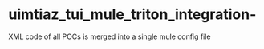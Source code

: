 uimtiaz_tui_mule_triton_integration-
====================================

XML code of all POCs is merged into a single mule config file